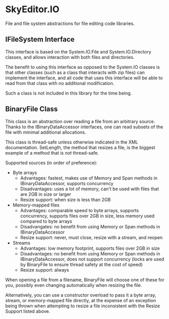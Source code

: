 # SkyEditor.IO

File and file system abstractions for file editing code libraries.

## IFileSystem Interface

This interface is based on the System.IO.File and System.IO.Directory classes, and allows interaction with both files and directories.

The benefit to using this interface as opposed to the System.IO classes is that other classes (such as a class that interacts with zip files) can implement the interface, and all code that uses this interface will be able to read from that class with no additional modification.

Such a class is not included in this library for the time being.

## BinaryFile Class

This class is an abstraction over reading a file from an arbitrary source. Thanks to the IBinaryDataAccessor interfaces, one can read subsets of the file with minimal additional allocations.

This class is thread-safe unless otherwise indicated in the XML documentation. SetLength, the method that resizes a file, is the biggest example of a method that is _not_ thread-safe.

Supported sources (in order of preference):
* Byte arrays
    * Advantages: fastest, makes use of Memory and Span methods in IBinaryDataAccessor, supports concurrency
	* Disadvantages: uses a lot of memory, can't be used with files that are 2GB in size or larger
	* Resize support: when size is less than 2GB
* Memory-mapped files
    * Advantages: comparable speed to byte arrays, supports concurrency, supports files over 2GB in size, less memory used compared to byte arrays
	* Disadvangates: no benefit from using Memory or Span methods in IBinaryDataAccessor
	* Resize support: never, must close, resize with a stream, and reopen
* Streams
    * Advantages: low memory footprint, supports files over 2GB in size 
	* Disadvantages: no benefit from using Memory or Span methods in IBinaryDataAccessor, does not support concurrency (locks are used by BinaryFile to ensure thread safety at the cost of speed)
	* Resize support: always

When opening a file from a filename, BinaryFile will choose one of these for you, possibly even changing automatically when resizing the file.

Alternatively, you can use a constructor overload to pass it a byte array, stream, or memory-mapped file directly, at the expense of an exception being thrown when attempting to resize a file inconsistent with the Resize Support listed above.